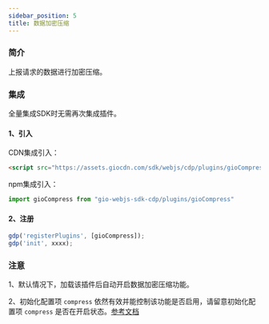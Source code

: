 ```yaml
---
sidebar_position: 5
title: 数据加密压缩
---
```

### 简介

上报请求的数据进行加密压缩。

### 集成

全量集成SDK时无需再次集成插件。

#### 1、引入

CDN集成引入：

```html
<script src="https://assets.giocdn.com/sdk/webjs/cdp/plugins/gioCompress.js"></script>
```

npm集成引入：

```js
import gioCompress from "gio-webjs-sdk-cdp/plugins/gioCompress"
```

#### 2、注册

```js
gdp('registerPlugins', [gioCompress]);
gdp('init', xxxx);
```

### 注意

1、默认情况下，加载该插件后自动开启数据加密压缩功能。

2、初始化配置项 `compress` 依然有效并能控制该功能是否启用，请留意初始化配置项 `compress` 是否在开启状态。[参考文档](/docs/webjs/3.8/initSettings#compress)
